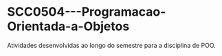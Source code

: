 # SCC0504---Programacao-Orientada-a-Objetos
Atividades desenvolvidas ao longo do semestre para a disciplina de POO.
